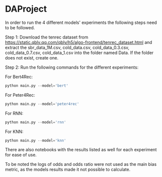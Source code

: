 # DAProject

In order to run the 4 different models' experiments the following steps need to be followed.

Step 1: Download the tenrec dataset from https://static.qblv.qq.com/qblv/h5/algo-frontend/tenrec_dataset.html and extract the sbr_data_1M.csv, cold_data.csv, cold_data_0.3.csv, cold_data_0.7.csv, cold_data_1.csv  into the folder named Data. If the folder does not exist, create one.

Step 2: Run the following commands for the different experiments:

For Bert4Rec:
```python
python main.py --model='bert'
```
For Peter4Rec:
```python
python main.py --model='peter4rec'
```
For RNN:
```python
python main.py --model='rnn'
```
For KNN:
```python
python main.py --model='knn'
```
There are also notebooks with the results listed as well for each experiment for ease of use.

To be noted the logs of odds and odds ratio were not used as the main bias metric, as the models results made it not possible to calculate. 
